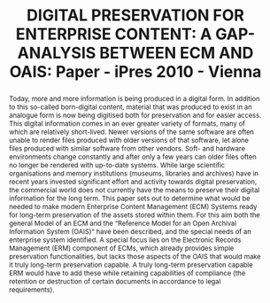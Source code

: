 ---
abstract: 'Today, more and more information is being produced in a digital form. In
  addition to this so-called born-digital content, material that was produced to exist
  in an analogue form is now being digitised both for preservation and for easier
  access. This digital information comes in an ever greater variety of formats, many
  of which are relatively short-lived. Newer versions of the same software are often
  unable to render files produced with older versions of that software, let alone
  files produced with similar software from other vendors. Soft- and hardware environments
  change constantly and after only a few years can older files often no longer be
  rendered with up-to-date systems.

  While large scientific organisations and memory institutions (museums, libraries
  and archives) have in recent years invested significant effort and activity towards
  digital preservation, the commercial world does not currently have the means to
  preserve their digital information for the long term.

  This paper sets out to determine what would be needed to make modern Enterprise
  Content Management (ECM) Systems ready for long-term preservation of the assets
  stored within them. For this aim both the general Model of an ECM and the “Reference
  Model for an Open Archival Information System (OAIS)” have been described, and the
  special needs of an enterprise system identified.

  A special focus lies on the Electronic Records Management (ERM) component of ECMs,
  which already provides simple preservation functionalities, but lacks those aspects
  of the OAIS that would make it truly long-term preservation capable. A truly long-term
  preservation capable ERM would have to add these while retaining capabilities of
  compliance (the retention or destruction of certain documents in accordance to legal
  requirements).'
creators:
- Strodl, Stephan
- Korb, Joachim
date: null
document_url: https://services.phaidra.univie.ac.at/api/object/o:185501/download
grand_parent: iPRES
institutions: []
keywords: []
landing_page_url: https://phaidra.univie.ac.at/o:185501
language: eng
layout: publication
license: CC BY-SA 2.0 AT
notes_url: null
parent: iPRES 2010
presentation_url: null
size: 734924
source_name: iPRES
title: 'DIGITAL PRESERVATION FOR ENTERPRISE CONTENT: A GAP-ANALYSIS BETWEEN ECM AND
  OAIS: Paper - iPres 2010 - Vienna'
type: paper
year: 2010
---